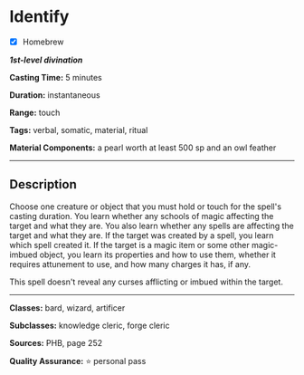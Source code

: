 # Identify

- [x] Homebrew

***1st-level divination***

**Casting Time:** 5 minutes

**Duration:** instantaneous

**Range:** touch

**Tags:** verbal, somatic, material, ritual

**Material Components:** a pearl worth at least 500 sp and an owl feather

---

## Description
Choose one creature or object that you must hold or touch for the spell's casting duration.
You learn whether any schools of magic affecting the target and what they are.
You also learn whether any spells are affecting the target and what they are.
If the target was created by a spell, you learn which spell created it.
If the target is a magic item or some other magic-imbued object, you learn its properties and how to use them, whether it requires attunement to use, and how many charges it has, if any.

This spell doesn't reveal any curses afflicting or imbued within the target.

---

**Classes:** bard, wizard, artificer

**Subclasses:** knowledge cleric, forge cleric

**Sources:** PHB, page 252

**Quality Assurance:** :star: personal pass
